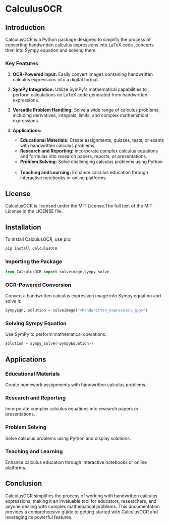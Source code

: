 # CalculusOCR

## Introduction

CalculusOCR is a Python package designed to simplify the process of converting handwritten calculus expressions into LaTeX code ,concerts then into Sympy equation and solving them. 

### Key Features

1. **OCR-Powered Input:** Easily convert images containing handwritten calculus expressions into a digital format.

2. **SymPy Integration:** Utilize SymPy's mathematical capabilities to perform calculations on LaTeX code generated from handwritten expressions.

3. **Versatile Problem Handling:** Solve a wide range of calculus problems, including derivatives, integrals, limits, and complex mathematical expressions.

4. **Applications:**
   - **Educational Materials:** Create assignments, quizzes, tests, or exams with handwritten calculus problems.
   - **Research and Reporting:** Incorporate complex calculus equations and formulas into research papers, reports, or presentations.
   - **Problem Solving:** Solve challenging calculus problems using Python .
   - **Teaching and Learning:** Enhance calculus education through interactive notebooks or online platforms.

## License

CalculusOCR is licensed under the MIT License.The full text of the MIT License in the LICENSE file.

## Installation

To install CalculusOCR, use pip:

```bash
pip install CalculusOCR
```


### Importing the Package

```python
from CalculusOCR import solveimage,sympy_solve
```

### OCR-Powered Conversion

Convert a handwritten calculus expression image into Sympy equation and solve it:

```python
SympyEqn, solution = solveimage("<handwritten_expression.jpg>")
```

### Solving Sympy Equation

Use SymPy to perform mathematical operations:

```python
solution = sympy_solve(<SympyEquation>)
```

## Applications

### Educational Materials

Create homework assignments with handwritten calculus problems.

### Research and Reporting

Incorporate complex calculus equations into research papers or presentations.

### Problem Solving

Solve calculus problems using Python and display solutions.

### Teaching and Learning

Enhance calculus education through interactive notebooks or online platforms.

## Conclusion

CalculusOCR simplifies the process of working with handwritten calculus expressions, making it an invaluable tool for educators, researchers, and anyone dealing with complex mathematical problems. This documentation provides a comprehensive guide to getting started with CalculusOCR and leveraging its powerful features.
